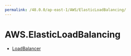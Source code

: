 ```yaml
---
permalink: /48.0.0/ap-east-1/AWS/ElasticLoadBalancing/
---
```


# AWS.ElasticLoadBalancing



* [LoadBalancer](LoadBalancer.md)